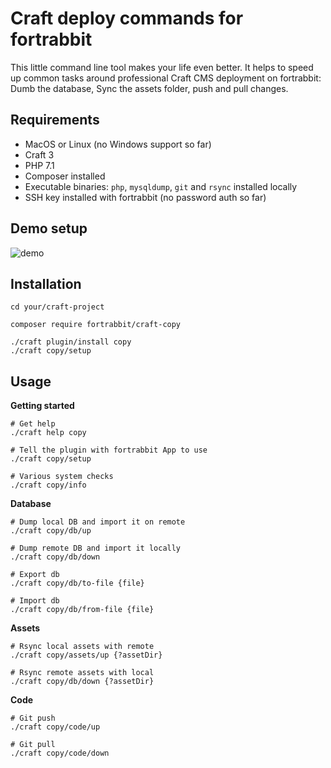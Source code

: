 # Craft deploy commands for fortrabbit

This little command line tool makes your life even better. It helps to speed up common tasks around professional Craft CMS deployment on fortrabbit: Dumb the database, Sync the assets folder, push and pull changes.

## Requirements

* MacOS or Linux (no Windows support so far) 
* Craft 3
* PHP 7.1
* Composer installed
* Executable binaries: `php`, `mysqldump`, `git` and `rsync` installed locally
* SSH key installed with fortrabbit (no password auth so far)

## Demo setup

![demo](https://github.com/fortrabbit/craft-copy/blob/master/demo_setup.gif "Demo")


## Installation

```console
cd your/craft-project

composer require fortrabbit/craft-copy

./craft plugin/install copy
./craft copy/setup
```


## Usage 

**Getting started**
```console
# Get help
./craft help copy

# Tell the plugin with fortrabbit App to use
./craft copy/setup

# Various system checks
./craft copy/info
```

**Database**
```console
# Dump local DB and import it on remote 
./craft copy/db/up

# Dump remote DB and import it locally 
./craft copy/db/down

# Export db 
./craft copy/db/to-file {file}

# Import db 
./craft copy/db/from-file {file}
```

**Assets**
```console
# Rsync local assets with remote 
./craft copy/assets/up {?assetDir}

# Rsync remote assets with local
./craft copy/db/down {?assetDir}
```

**Code**
```console
# Git push
./craft copy/code/up

# Git pull
./craft copy/code/down
```
